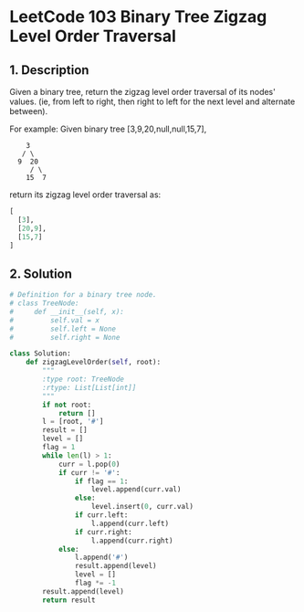 # LeetCode 103 Binary Tree Zigzag Level Order Traversal
## 1. Description
Given a binary tree, return the zigzag level order traversal of its nodes' values. (ie, from left to right, then right to left for the next level and alternate between).

For example:
Given binary tree [3,9,20,null,null,15,7],

        3
       / \
      9  20
         / \
        15  7

return its zigzag level order traversal as:
```python
[
  [3],
  [20,9],
  [15,7]
]
```
## 2. Solution
```python
# Definition for a binary tree node.
# class TreeNode:
#     def __init__(self, x):
#         self.val = x
#         self.left = None
#         self.right = None

class Solution:
    def zigzagLevelOrder(self, root):
        """
        :type root: TreeNode
        :rtype: List[List[int]]
        """
        if not root:
            return []
        l = [root, '#']
        result = []
        level = []
        flag = 1
        while len(l) > 1:
            curr = l.pop(0)
            if curr != '#':
                if flag == 1:
                    level.append(curr.val)
                else:
                    level.insert(0, curr.val)
                if curr.left:
                    l.append(curr.left)
                if curr.right:
                    l.append(curr.right)
            else:
                l.append('#')
                result.append(level)
                level = []
                flag *= -1
        result.append(level)
        return result
```
